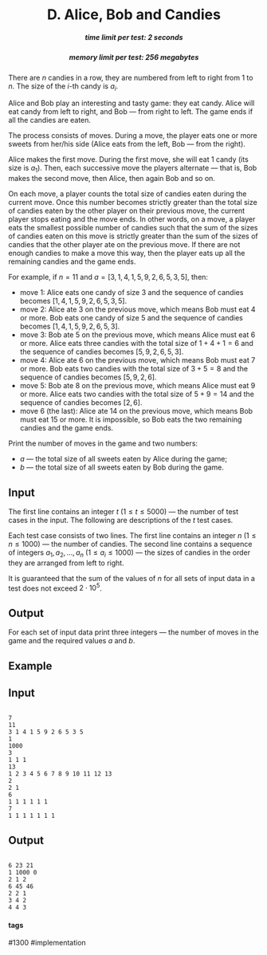 <h1 style='text-align: center;'> D. Alice, Bob and Candies</h1>

<h5 style='text-align: center;'>time limit per test: 2 seconds</h5>
<h5 style='text-align: center;'>memory limit per test: 256 megabytes</h5>

There are $n$ candies in a row, they are numbered from left to right from $1$ to $n$. The size of the $i$-th candy is $a_i$.

Alice and Bob play an interesting and tasty game: they eat candy. Alice will eat candy from left to right, and Bob — from right to left. The game ends if all the candies are eaten.

The process consists of moves. During a move, the player eats one or more sweets from her/his side (Alice eats from the left, Bob — from the right).

Alice makes the first move. During the first move, she will eat $1$ candy (its size is $a_1$). Then, each successive move the players alternate — that is, Bob makes the second move, then Alice, then again Bob and so on.

On each move, a player counts the total size of candies eaten during the current move. Once this number becomes strictly greater than the total size of candies eaten by the other player on their previous move, the current player stops eating and the move ends. In other words, on a move, a player eats the smallest possible number of candies such that the sum of the sizes of candies eaten on this move is strictly greater than the sum of the sizes of candies that the other player ate on the previous move. If there are not enough candies to make a move this way, then the player eats up all the remaining candies and the game ends.

For example, if $n=11$ and $a=[3,1,4,1,5,9,2,6,5,3,5]$, then:

* move 1: Alice eats one candy of size $3$ and the sequence of candies becomes $[1,4,1,5,9,2,6,5,3,5]$.
* move 2: Alice ate $3$ on the previous move, which means Bob must eat $4$ or more. Bob eats one candy of size $5$ and the sequence of candies becomes $[1,4,1,5,9,2,6,5,3]$.
* move 3: Bob ate $5$ on the previous move, which means Alice must eat $6$ or more. Alice eats three candies with the total size of $1+4+1=6$ and the sequence of candies becomes $[5,9,2,6,5,3]$.
* move 4: Alice ate $6$ on the previous move, which means Bob must eat $7$ or more. Bob eats two candies with the total size of $3+5=8$ and the sequence of candies becomes $[5,9,2,6]$.
* move 5: Bob ate $8$ on the previous move, which means Alice must eat $9$ or more. Alice eats two candies with the total size of $5+9=14$ and the sequence of candies becomes $[2,6]$.
* move 6 (the last): Alice ate $14$ on the previous move, which means Bob must eat $15$ or more. It is impossible, so Bob eats the two remaining candies and the game ends.

Print the number of moves in the game and two numbers:

* $a$ — the total size of all sweets eaten by Alice during the game;
* $b$ — the total size of all sweets eaten by Bob during the game.
## Input

The first line contains an integer $t$ ($1 \le t \le 5000$) — the number of test cases in the input. The following are descriptions of the $t$ test cases.

Each test case consists of two lines. The first line contains an integer $n$ ($1 \le n \le 1000$) — the number of candies. The second line contains a sequence of integers $a_1, a_2, \dots, a_n$ ($1 \le a_i \le 1000$) — the sizes of candies in the order they are arranged from left to right.

It is guaranteed that the sum of the values of $n$ for all sets of input data in a test does not exceed $2\cdot10^5$.

## Output

For each set of input data print three integers — the number of moves in the game and the required values $a$ and $b$.

## Example

## Input


```

7
11
3 1 4 1 5 9 2 6 5 3 5
1
1000
3
1 1 1
13
1 2 3 4 5 6 7 8 9 10 11 12 13
2
2 1
6
1 1 1 1 1 1
7
1 1 1 1 1 1 1

```
## Output


```

6 23 21
1 1000 0
2 1 2
6 45 46
2 2 1
3 4 2
4 4 3

```


#### tags 

#1300 #implementation 
